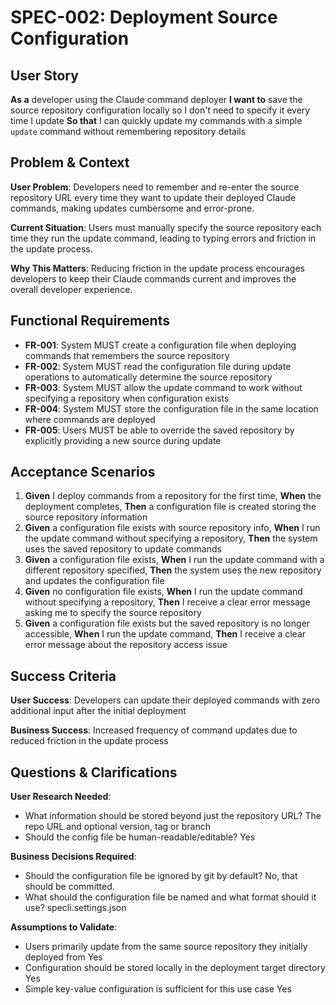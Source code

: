 # SPEC-002: Deployment Source Configuration

## User Story

**As a** developer using the Claude command deployer
**I want to** save the source repository configuration locally so I don't need to specify it every time I update
**So that** I can quickly update my commands with a simple `update` command without remembering repository details

## Problem & Context

**User Problem**: Developers need to remember and re-enter the source repository URL every time they want to update their deployed Claude commands, making updates cumbersome and error-prone.

**Current Situation**: Users must manually specify the source repository each time they run the update command, leading to typing errors and friction in the update process.

**Why This Matters**: Reducing friction in the update process encourages developers to keep their Claude commands current and improves the overall developer experience.

## Functional Requirements

- **FR-001**: System MUST create a configuration file when deploying commands that remembers the source repository
- **FR-002**: System MUST read the configuration file during update operations to automatically determine the source repository
- **FR-003**: System MUST allow the update command to work without specifying a repository when configuration exists
- **FR-004**: System MUST store the configuration file in the same location where commands are deployed
- **FR-005**: Users MUST be able to override the saved repository by explicitly providing a new source during update

## Acceptance Scenarios

1. **Given** I deploy commands from a repository for the first time, **When** the deployment completes, **Then** a configuration file is created storing the source repository information
2. **Given** a configuration file exists with source repository info, **When** I run the update command without specifying a repository, **Then** the system uses the saved repository to update commands
3. **Given** a configuration file exists, **When** I run the update command with a different repository specified, **Then** the system uses the new repository and updates the configuration file
4. **Given** no configuration file exists, **When** I run the update command without specifying a repository, **Then** I receive a clear error message asking me to specify the source repository
5. **Given** a configuration file exists but the saved repository is no longer accessible, **When** I run the update command, **Then** I receive a clear error message about the repository access issue

## Success Criteria

**User Success**: Developers can update their deployed commands with zero additional input after the initial deployment

**Business Success**: Increased frequency of command updates due to reduced friction in the update process

## Questions & Clarifications

**User Research Needed**:
- What information should be stored beyond just the repository URL?
    The repo URL and optional version, tag or branch
- Should the config file be human-readable/editable?
    Yes

**Business Decisions Required**:
- Should the configuration file be ignored by git by default?
    No, that should be committed.
- What should the configuration file be named and what format should it use?
    specli.settings.json

**Assumptions to Validate**:
- Users primarily update from the same source repository they initially deployed from
    Yes
- Configuration should be stored locally in the deployment target directory
    Yes
- Simple key-value configuration is sufficient for this use case
    Yes